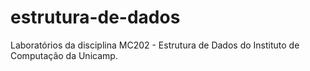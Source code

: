 # estrutura-de-dados
Laboratórios da disciplina MC202 - Estrutura de Dados do Instituto de Computação da Unicamp.
